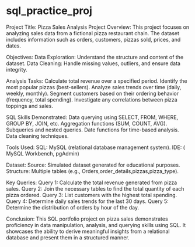 # sql_practice_proj

Project Title: Pizza Sales Analysis
Project Overview:
This project focuses on analyzing sales data from a fictional pizza restaurant chain.
The dataset includes information such as orders, customers, pizzas sold, prices, and dates.

Objectives:
Data Exploration: Understand the structure and content of the dataset.
Data Cleaning: Handle missing values, outliers, and ensure data integrity.

Analysis Tasks:
Calculate total revenue over a specified period.
Identify the most popular pizzas (best-sellers).
Analyze sales trends over time (daily, weekly, monthly).
Segment customers based on their ordering behavior (frequency, total spending).
Investigate any correlations between pizza toppings and sales.

SQL Skills Demonstrated:
Data querying using SELECT, FROM, WHERE, GROUP BY, JOIN, etc.
Aggregation functions (SUM, COUNT, AVG).
Subqueries and nested queries.
Date functions for time-based analysis.
Data cleaning techniques.

Tools Used:
SQL: MySQL (relational database management system).
IDE: ( MySQL Workbench, pgAdmin)

Dataset:
Source: Simulated dataset generated for educational purposes.
Structure: Multiple tables (e.g., Orders,order_details,pizzas,pizza_type).

Key Queries:
Query 1: Calculate the total revenue generated from pizza sales.
Query 2: Join the necessary tables to find the total quantity of each pizza ordered.
Query 3: List customers with the highest total spending.
Query 4: Determine daily sales trends for the last 30 days.
Query 5: Determine the distribution of orders by hour of the day.

Conclusion:
This SQL portfolio project on pizza sales demonstrates proficiency in data manipulation, analysis, and querying skills using SQL.
It showcases the ability to derive meaningful insights from a relational database and present them in a structured manner.
